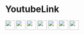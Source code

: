 # YoutubeLink
<a href="https://www.youtube.com/"><img height="30px" src="https://img.shields.io/badge/youtube-2e59c7.svg?style=for-the-badge&logo=cyclic&logoColor=white"><img></a>
<a href="https://www.google.com/"><img height="30px" src="https://img.shields.io/badge/google-2e59c7.svg?style=for-the-badge&logo=cyclic&logoColor=white"><img></a>
<a href="https://docs.plooshiesaresocute.wtf/"><img height="30px" src="https://img.shields.io/badge/proxy-2e59c7.svg?style=for-the-badge&logo=cyclic&logoColor=white"><img></a>
<a href="https://www.crazygames.com/"><img height="30px" src="https://img.shields.io/badge/crazygames-2e59c7.svg?style=for-the-badge&logo=cyclic&logoColor=white"><img></a>
<a href="https://www.tiktok.com/"><img height="30px" src="https://img.shields.io/badge/TikTok-2e59c7.svg?style=for-the-badge&logo=cyclic&logoColor=white"><img></a>
<a href="https://hypertabs.cc/"><img height="30px" src="https://img.shields.io/badge/hypertabs-2e59c7.svg?style=for-the-badge&logo=cyclic&logoColor=white"><img></a>
<a href="https://remotedesktop.google.com/access"><img height="30px" src="https://img.shields.io/badge/RemoteDesk-2e59c7.svg?style=for-the-badge&logo=cyclic&logoColor=white"><img></a>
